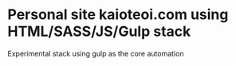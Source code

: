 # Personal site kaioteoi.com using HTML/SASS/JS/Gulp stack
Experimental stack using gulp as the core automation

